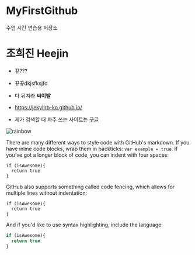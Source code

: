 # MyFirstGithub
수업 시간 연습용 저장소

# 조희진 Heejin
- 뀨???
* 뀨뀨dkjsfksjfd
* 다 뒤져라 **씨이발**

* https://jekyllrb-ko.github.io/
* 제가 검색할 때 자주 쓰는 사이트는 [구글](https://www.google.com)

![rainbow](https://rainbow-unicorn.com/wp-content/uploads/2016/11/rainbow-unicorn-og-image-colors.png)

There are many different ways to style code with GitHub's markdown. If you have inline code blocks, wrap them in backticks: `var example = true`.  If you've got a longer block of code, you can indent with four spaces:

    if (isAwesome){
      return true
    }

GitHub also supports something called code fencing, which allows for multiple lines without indentation:

```
if (isAwesome){
  return true
}
```

And if you'd like to use syntax highlighting, include the language:

```javascript
if (isAwesome){
  return true
}
```
